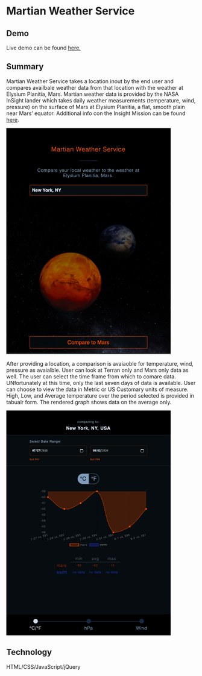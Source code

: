 # Martian Weather Service

## Demo

Live demo can be found [here.](https://bradforddean1.github.io/martian-weather-service/.)

## Summary

Martian Weather Service takes a location inout by the end user and compares availbale weather data from that location with the weather at Elysium Planitia, Mars. Martian weather data is provided by the NASA InSight lander which takes daily weather measurements (temperature, wind, pressure) on the surface of Mars at Elysium Planitia, a flat, smooth plain near Mars’ equator. Additional info con the Insight Mission can be found [here](https://mars.nasa.gov/insight/spacecraft/about-the-lander/).

![Image](screenshots/location.png)

After providing a location, a comparison is avaiaoble for temperature, wind, pressure as avaialble. User can look at Terran only and Mars only data as well. The user can select the time frame from which to comare data. UNfortunately at this time, only the last seven days of data is available. User can choose to view the data in Metric or US Customary units of measure. High, Low, and Average temperature over the period selected is provided in tabualr form. The rendered graph shows data on the average only.

![Image](screenshots/compare.png)

## Technology

HTML/CSS/JavaScript/jQuery
